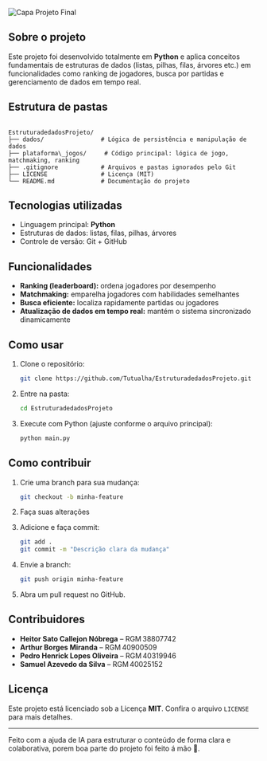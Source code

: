 
![Capa Projeto Final](https://github.com/user-attachments/assets/a9c55149-33c3-40d2-8cfa-d6ef32747c7f)


## Sobre o projeto
Este projeto foi desenvolvido totalmente em **Python** e aplica conceitos fundamentais de estruturas de dados (listas, pilhas, filas, árvores etc.) em funcionalidades como ranking de jogadores, busca por partidas e gerenciamento de dados em tempo real.

## Estrutura de pastas
```

EstruturadedadosProjeto/
├── dados/                # Lógica de persistência e manipulação de dados
├── plataforma\_jogos/     # Código principal: lógica de jogo, matchmaking, ranking
├── .gitignore            # Arquivos e pastas ignorados pelo Git
├── LICENSE               # Licença (MIT)
└── README.md             # Documentação do projeto

````

## Tecnologias utilizadas
- Linguagem principal: **Python**
- Estruturas de dados: listas, filas, pilhas, árvores
- Controle de versão: Git + GitHub

## Funcionalidades
- **Ranking (leaderboard):** ordena jogadores por desempenho  
- **Matchmaking:** emparelha jogadores com habilidades semelhantes  
- **Busca eficiente:** localiza rapidamente partidas ou jogadores  
- **Atualização de dados em tempo real:** mantém o sistema sincronizado dinamicamente  

## Como usar
1. Clone o repositório:
   ```bash
   git clone https://github.com/Tutualha/EstruturadedadosProjeto.git
   ```

2. Entre na pasta:

   ```bash
   cd EstruturadedadosProjeto
   ```
3. Execute com Python (ajuste conforme o arquivo principal):

   ```bash
   python main.py
   ```

## Como contribuir

1. Crie uma branch para sua mudança:

   ```bash
   git checkout -b minha-feature
   ```
2. Faça suas alterações
3. Adicione e faça commit:

   ```bash
   git add .
   git commit -m "Descrição clara da mudança"
   ```
4. Envie a branch:

   ```bash
   git push origin minha-feature
   ```
5. Abra um pull request no GitHub.

## Contribuidores

* **Heitor Sato Callejon Nóbrega** – RGM 38807742
* **Arthur Borges Miranda** – RGM 40900509
* **Pedro Henrick Lopes Oliveira** – RGM 40319946
* **Samuel Azevedo da Silva** – RGM 40025152

## Licença

Este projeto está licenciado sob a Licença **MIT**. Confira o arquivo `LICENSE` para mais detalhes.

---

Feito com a ajuda de IA para estruturar o conteúdo de forma clara e colaborativa, porem boa parte do projeto foi feito á mão 🤠.



